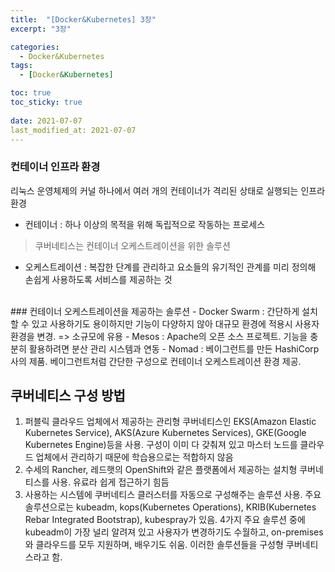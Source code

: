 ```yaml
---
title:  "[Docker&Kubernetes] 3장"
excerpt: "3장"

categories:
  - Docker&Kubernetes
tags:
  - [Docker&Kubernetes]

toc: true
toc_sticky: true
 
date: 2021-07-07
last_modified_at: 2021-07-07
---
```

### 컨테이너 인프라 환경
리눅스 운영체제의 커널 하나에서 여러 개의 컨테이너가 격리된 상태로 실행되는 인프라 환경
- 컨테이너 : 하나 이상의 목적을 위해 독립적으로 작동하는 프로세스

> 쿠버네티스는 컨테이너 오케스트레이션을 위한 솔루션
- 오케스트레이션 : 복잡한 단계를 관리하고 요소들의 유기적인 관계를 미리 정의해 손쉽게 사용하도록 서비스를 제공하는 것
<br>
### 컨테이너 오케스트레이션을 제공하는 솔루션
- Docker Swarm : 간단하게 설치할 수 있고 사용하기도 용이하지만 기능이 다양하지 않아 대규모 환경에 적용시 사용자 환경을 변경. => 소규모에 유용
- Mesos : Apache의 오픈 소스 프로젝트. 기능을 충분히 활용하려면 분산 관리 시스템과 연동
- Nomad : 베이그런트를 만든 HashiCorp사의 제품. 베이그런트처럼 간단한 구성으로 컨테이너 오케스트레이션 환경 제공.

## 쿠버네티스 구성 방법
1. 퍼블릭 클라우드 업체에서 제공하는 관리형 쿠버네티스인 EKS(Amazon Elastic Kubernetes Service), AKS(Azure Kubernetes Services), GKE(Google Kubernetes Engine)등을 사용. 구성이 이미 다 갖춰져 있고 마스터 노드를 클라우드 업체에서 관리하기 때문에 학습용으로는 적합하지 않음
2. 수세의 Rancher, 레드햇의 OpenShift와 같은 플랫폼에서 제공하는 설치형 쿠버네티스를 사용. 유료라 쉽게 접근하기 힘듬
3. 사용하는 시스템에 쿠버네티스 클러스터를 자동으로 구성해주는 솔루션 사용. 주요 솔루션으로는 kubeadm, kops(Kubernetes Operations), KRIB(Kubernetes Rebar Integrated Bootstrap), kubespray가 있음. 4가지 주요 솔루션 중에 kubeadm이 가장 널리 알려져 있고 사용자가 변경하기도 수월하고, on-premises와 클라우드를 모두 지원하며, 배우기도 쉬움. 이러한 솔루션들을 구성형 쿠버네티스라고 함.
